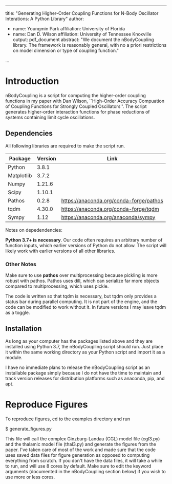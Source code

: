 
---
title: "Generating Higher-Order Coupling Functions for N-Body Oscillator Interations: A Python Library"
author:
- name: Youngmin Park
  affiliation: University of Florida
- name: Dan D. Wilson
  affiliation: University of Tennessee Knoxville
output:
  pdf_document
abstract: "We document the nBodyCoupling library. The framework is reasonably general, with no a priori restrictions on model dimension or type of coupling function."

...



# Introduction

nBodyCoupling is a script for computing the higher-order coupling functions in my paper with Dan Wilson, ``High-Order Accuracy Compuation of Coupling Functions for Strongly Coupled Oscillators''. The script generates higher-order interaction functions for phase reductions of systems containing limit cycle oscillations.

## Dependencies

All following libraries are required to make the script run.

| Package	| Version	| Link		| 
| -----------	| -----------	| -----------	|
| Python	| 3.8.1		|
| Matplotlib	| 3.7.2		|		|
| Numpy		| 1.21.6	|		|
| Scipy		| 1.10.1	|		|
| Pathos	| 0.2.8		| https://anaconda.org/conda-forge/pathos |
| tqdm		| 4.30.0	| https://anaconda.org/conda-forge/tqdm |
| Sympy		| 1.12		| https://anaconda.org/anaconda/sympy |

Notes on depedendencies:

**Python 3.7+ is necessary**. Our code often requires an arbitrary number of function inputs, which earlier versions of Python do not allow. The script will likely work with earlier versions of all other libraries.

### Other Notes

Make sure to use **pathos** over multiprocessing because pickling is more robust with pathos. Pathos uses dill, which can serialize far more objects compared to multiprocessing, which uses pickle.

The code is written so that tqdm is necessary, but tqdm only provides a status bar during parallel computing. It is not part of the engine, and the code can be modified to work without it. In future versions I may leave tqdm as a toggle.

## Installation

As long as your computer has the packages listed above and they are installed using Python 3.7, the nBodyCoupling script should run. Just place it within the same working directory as your Python script and import it as a module.

I have no immediate plans to release the nBodyCoupling script as an installable package simply because I do not have the time to maintain and track version releases for distribution platforms such as anaconda, pip, and apt.

# Reproduce Figures

To reproduce figures, cd to the examples directory and run

   $ generate_figures.py

This file will call the complex Ginzburg-Landau (CGL) model file (cgl3.py) and the thalamic model file (thal3.py) and generate the figures from the paper. I've taken care of most of the work and made sure that the code uses saved data files for figure generation as opposed to computing everything from scratch. If you don't have the data files, it will take a while to run, and will use 8 cores by default. Make sure to edit the keyword arguments (documented in the nBodyCoupling section below) if you wish to use more or less cores.
